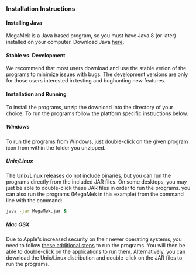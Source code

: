 ### Installation Instructions

#### Installing Java

MegaMek is a Java based program, so you must have Java 8 (or later) installed on your computer. Download Java [here](https://java.com/en/).

#### Stable vs. Development

We recommend that most users download and use the stable verion of the programs to minimize issues with bugs. The development versions are only for those users interested in testing and bughunting new features. 

#### Installation and Running

To install the programs, unzip the download into the directory of your choice. To run the programs follow the platform specific instructions below. 

##### Windows

To run the programs from Windows, just double-click on the given program icon from within the folder you unzipped. 

##### Unix/Linux

The Unix/Linux releases do not include binaries, but you can run the programs directly from the included JAR files. On some desktops, you may just be able to double-click these JAR files in order to run the programs. you can also run the programs (MegaMek in this example) from the command line with the command:

```bash
java -jar MegaMek.jar &
```

##### Mac OSX

Due to Apple's increased security on their newer operating systems, you need to follow [these additional steps](wiki/mac_issues.html) to run the programs. You will then be able to double-click on the applications to run them. Alternatively, you can download the Unix/Linux distribution and double-click on the JAR files to run the programs.
